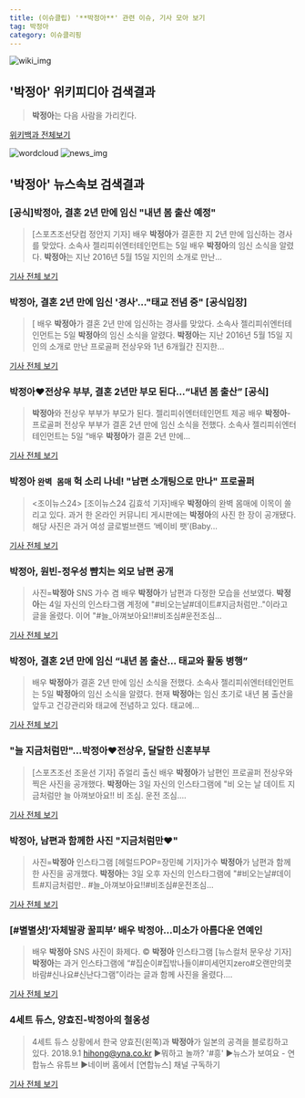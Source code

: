 ```yaml
---
title: (이슈클립) '**박정아**' 관련 이슈, 기사 모아 보기
tag: 박정아
category: 이슈클리핑
---
```

![wiki_img](https://user-images.githubusercontent.com/42597476/44503234-41136a80-a6d0-11e8-9071-6fc6418eafe4.png)
## **'**박정아**'** 위키피디아 검색결과
>**박정아**는 다음 사람을 가리킨다.

<a href="https://ko.wikipedia.org/wiki/박정아" target="_blank">위키백과 전체보기</a>

![wordcloud](https://s3.ap-northeast-2.amazonaws.com/lyrics101-wordcloud/2018-09-05-1536130818.png)
![news_img](https://user-images.githubusercontent.com/42597476/44507050-1206f400-a6e4-11e8-8d98-7ffbfebb353f.png)
## **'**박정아**'** 뉴스속보 검색결과
### [공식]**박정아**, 결혼 2년 만에 임신 "내년 봄 출산 예정"

>[스포츠조선닷컴 정안지 기자] 배우 **박정아**가 결혼한 지 2년 만에 임신하는 경사를 맞았다. 소속사 젤리피쉬엔터테인먼트는 5일 배우 **박정아**의 임신 소식을 알렸다. **박정아**는 지난 2016년 5월 15일 지인의 소개로 만난...

<a href="http://sports.chosun.com/news/ntype.htm?id=201809060100043050003182&servicedate=20180905" target="_blank">기사 전체 보기</a>

### **박정아**, 결혼 2년 만에 임신 '경사'…"태교 전념 중" [공식입장]

>[ 배우 **박정아**가 결혼 2년 만에 임신하는 경사를 맞았다. 소속사 젤리피쉬엔터테인먼트는 5일 **박정아**의 임신 소식을 알렸다. **박정아**는 지난 2016년 5월 15일 지인의 소개로 만난 프로골퍼 전상우와 1년 6개월간 진지한...

<a href="http://www.mydaily.co.kr/new_yk/html/read.php?newsid=201809051409533220&ext=na" target="_blank">기사 전체 보기</a>

### **박정아**♥전상우 부부, 결혼 2년만 부모 된다…“내년 봄 출산” [공식]

>**박정아**와 전상우 부부가 부모가 된다. 젤리피쉬엔터테인먼트 제공 배우 **박정아**-프로골퍼 전상우 부부가 결혼 2년 만에 임신 소식을 전했다. 소속사 젤리피쉬엔터테인먼트는 5일 “배우 **박정아**가 결혼 2년 만에...

<a href="http://star.hankookilbo.com/News/Read/2eebd607242b4b7ba38c0256f74c2a6e" target="_blank">기사 전체 보기</a>

### **박정아** `완벽 몸매` 헉 소리 나네! "남편 소개팅으로 만나" 프로골퍼

><조이뉴스24> [조이뉴스24 김효석 기자]배우 **박정아**의 완벽 몸매에 이목이 쏠리고 있다. 과거 한 온라인 커뮤니티 게시판에는 **박정아**의 사진 한 장이 공개됐다. 해당 사진은 과거 여성 글로벌브랜드 ‘베이비 팻’(Baby...

<a href="http://joynews.inews24.com/php/news_view.php?g_menu=700100&g_serial=1123454&rrf=nv" target="_blank">기사 전체 보기</a>

### **박정아**, 원빈-정우성 뺨치는 외모 남편 공개

>사진=**박정아** SNS 가수 겸 배우 **박정아**가 남편과 다정한 모습을 선보였다. **박정아**는 4일 자신의 인스타그램 계정에 "#비오는날#데이트#지금처럼만.."이라고 글을 올렸다. 이어 "#늘_아껴보아요!!#비조심#운전조심...

<a href="http://www.nextdaily.co.kr/news/article.html?id=20180905800045" target="_blank">기사 전체 보기</a>

### **박정아**, 결혼 2년 만에 임신 “내년 봄 출산… 태교와 활동 병행”

>배우 **박정아**가 결혼 2년 만에 임신 소식을 전했다. 소속사 젤리피쉬엔터테인먼트는 5일 **박정아**의 임신 소식을 알렸다. 현재 **박정아**는 임신 초기로 내년 봄 출산을 앞두고 건강관리와 태교에 전념하고 있다. 태교에...

<a href="http://www.kukinews.com/news/article.html?no=582886" target="_blank">기사 전체 보기</a>

### "늘 지금처럼만"…**박정아**♥전상우, 달달한 신혼부부

>[스포츠조선 조윤선 기자] 쥬얼리 출신 배우 **박정아**가 남편인 프로골퍼 전상우와 찍은 사진을 공개했다. **박정아**는 3일 자신의 인스타그램에 "비 오는 날 데이트 지금처럼만 늘 아껴보아요!! 비 조심. 운전 조심....

<a href="http://sports.chosun.com/news/ntype.htm?id=201809040100029410002154&servicedate=20180904" target="_blank">기사 전체 보기</a>

### **박정아**, 남편과 함께한 사진 "지금처럼만♥"

>사진=**박정아** 인스타그램 [헤럴드POP=장민혜 기자]가수 **박정아**가 남편과 함께한 사진을 공개했다. **박정아**는 3일 오후 자신의 인스타그램에 "#비오는날#데이트#지금처럼만.. #늘_아껴보아요!!#비조심#운전조심...

<a href="http://biz.heraldcorp.com/view.php?ud=201809032139571237494_1" target="_blank">기사 전체 보기</a>

### [#별별샷]‘자체발광 꿀피부’ 배우 **박정아**…미소가 아름다운 연예인

>배우 **박정아** SNS 사진이 화제다.     © **박정아** 인스타그램 [뉴스컬처 문우상 기자] **박정아**는 과거 인스타그램에 “#집순이#집밖나들이#미세먼지zero#오랜만의콧바람#신나요#신난다그램”이라는 글과 함께 사진을 올렸다....

<a href="http://www.newsculture.tv/sub_read.html?uid=139806&section=sc227" target="_blank">기사 전체 보기</a>

### 4세트 듀스, 양효진-**박정아**의 철옹성

>4세트 듀스 상황에서 한국 양효진(왼쪽)과 **박정아**가 일본의 공격을 블로킹하고 있다. 2018.9.1 hihong@yna.co.kr ▶뭐하고 놀까? '#흥' ▶뉴스가 보여요 - 연합뉴스 유튜브 ▶네이버 홈에서 [연합뉴스] 채널 구독하기

<a href="http://app.yonhapnews.co.kr/YNA/Basic/SNS/r.aspx?c=PYH20180901085500013&did=1196m" target="_blank">기사 전체 보기</a>


